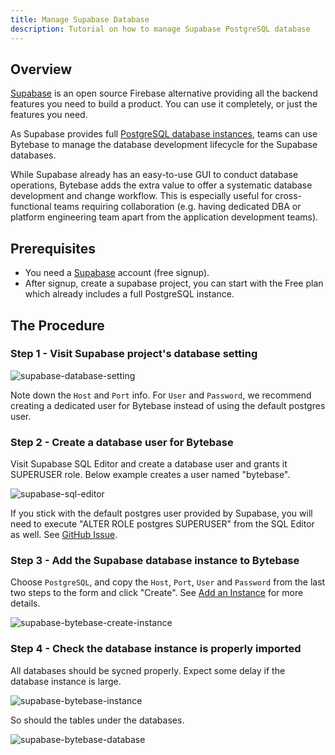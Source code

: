 ```yaml
---
title: Manage Supabase Database
description: Tutorial on how to manage Supabase PostgreSQL database
---
```


## Overview

[Supabase](https://supabase.com/) is an open source Firebase alternative providing all the backend features you need to build a product. You can use it completely, or just the features you need.

As Supabase provides full [PostgreSQL database instances](https://supabase.com/docs/guides/database), teams can use Bytebase to manage the database development lifecycle for the Supabase databases.

While Supabase already has an easy-to-use GUI to conduct database operations, Bytebase adds the extra value to offer a systematic database development and change workflow. This is especially useful for cross-functional teams requiring collaboration (e.g. having dedicated DBA or platform engineering team apart from the application development teams).

## Prerequisites

- You need a [Supabase](https://supabase.com/) account (free signup).
- After signup, create a supabase project, you can start with the Free plan which already includes a full PostgreSQL instance.

## The Procedure

### Step 1 - Visit Supabase project's database setting

![supabase-database-setting](/docs/how-to/integrations/supabase-database-setting.webp)

Note down the `Host` and `Port` info. For `User` and `Password`, we recommend creating a dedicated user for Bytebase instead of using the default postgres user.

### Step 2 - Create a database user for Bytebase

Visit Supabase SQL Editor and create a database user and grants it SUPERUSER role. Below example creates a user named "bytebase".

![supabase-sql-editor](/docs/how-to/integrations/supabase-sql-editor.webp)

<hint-block type="info">

If you stick with the default postgres user provided by Supabase, you will need to execute "ALTER ROLE postgres SUPERUSER" from the SQL Editor as well. See [GitHub Issue](https://github.com/supabase/supabase/issues/1856#issuecomment-1165894044).

</hint-block>

### Step 3 - Add the Supabase database instance to Bytebase

Choose `PostgreSQL`, and copy the `Host`, `Port`, `User` and `Password` from the last two steps to the form and click "Create". See [Add an Instance](/docs/get-started/configure-workspace/add-an-instance) for more details.

![supabase-bytebase-create-instance](/docs/how-to/integrations/supabase-bytebase-create-instance.webp)

### Step 4 - Check the database instance is properly imported

All databases should be sycned properly. Expect some delay if the database instance is large.

![supabase-bytebase-instance](/docs/how-to/integrations/supabase-bytebase-instance.webp)

So should the tables under the databases.

![supabase-bytebase-database](/docs/how-to/integrations/supabase-bytebase-database.webp)
